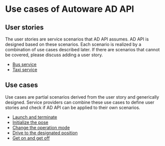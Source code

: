 # Use cases of Autoware AD API

## User stories

The user stories are service scenarios that AD API assumes. AD API is designed based on these scenarios.
Each scenario is realized by a combination of use cases described later.
If there are scenarios that cannot be covered, please discuss adding a user story.

- [Bus service](bus-service.md)
- [Taxi service](taxi-service.md)

## Use cases

Use cases are partial scenarios derived from the user story and generically designed.
Service providers can combine these use cases to define user stories and check if AD API can be applied to their own scenarios.

- [Launch and terminate](launch-terminate.md)
- [Initialize the pose](initialize-pose.md)
- [Change the operation mode](change-operation-mode.md)
- [Drive to the designated position](drive-designated-position.md)
- [Get on and get off](get-on-off.md)
